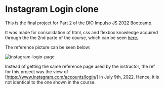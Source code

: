# Instagram Login clone

This is the final project for Part 2 of the DIO Impulso JS 2022 Bootcamp. 

It was made for consolidation of html, css and flexbox knowledge acquired through the the 2nd parte of the course, which can be seen [here.](https://pitossomo.github.io/instagram-login-clone/)

The reference picture can be seen below:

![instagram-login-page](https://user-images.githubusercontent.com/2355303/178138722-84aa8837-3137-424d-bc65-8ffa4e26aa2c.png)

Instead of getting the same reference page used by the instructor, the ref for this project was the view of [https://www.instagram.com/accounts/login/] in July 9th, 2022. Hence, it is not identical to the one shown in the course. 


